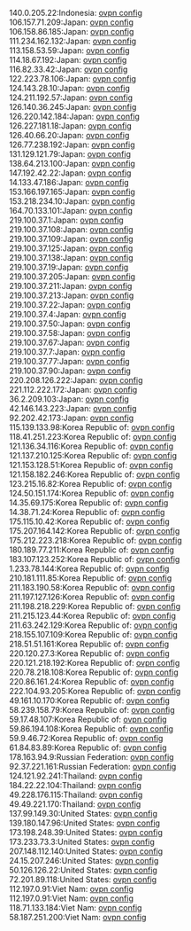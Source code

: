 140.0.205.22:Indonesia: [ovpn config](vpn/140_0_205_22.ovpn)  
106.157.71.209:Japan: [ovpn config](vpn/106_157_71_209.ovpn)  
106.158.86.185:Japan: [ovpn config](vpn/106_158_86_185.ovpn)  
111.234.162.132:Japan: [ovpn config](vpn/111_234_162_132.ovpn)  
113.158.53.59:Japan: [ovpn config](vpn/113_158_53_59.ovpn)  
114.18.67.192:Japan: [ovpn config](vpn/114_18_67_192.ovpn)  
116.82.33.42:Japan: [ovpn config](vpn/116_82_33_42.ovpn)  
122.223.78.106:Japan: [ovpn config](vpn/122_223_78_106.ovpn)  
124.143.28.10:Japan: [ovpn config](vpn/124_143_28_10.ovpn)  
124.211.192.57:Japan: [ovpn config](vpn/124_211_192_57.ovpn)  
126.140.36.245:Japan: [ovpn config](vpn/126_140_36_245.ovpn)  
126.220.142.184:Japan: [ovpn config](vpn/126_220_142_184.ovpn)  
126.227.181.18:Japan: [ovpn config](vpn/126_227_181_18.ovpn)  
126.40.66.20:Japan: [ovpn config](vpn/126_40_66_20.ovpn)  
126.77.238.192:Japan: [ovpn config](vpn/126_77_238_192.ovpn)  
131.129.121.79:Japan: [ovpn config](vpn/131_129_121_79.ovpn)  
138.64.213.100:Japan: [ovpn config](vpn/138_64_213_100.ovpn)  
147.192.42.22:Japan: [ovpn config](vpn/147_192_42_22.ovpn)  
14.133.47.186:Japan: [ovpn config](vpn/14_133_47_186.ovpn)  
153.166.197.165:Japan: [ovpn config](vpn/153_166_197_165.ovpn)  
153.218.234.10:Japan: [ovpn config](vpn/153_218_234_10.ovpn)  
164.70.133.101:Japan: [ovpn config](vpn/164_70_133_101.ovpn)  
219.100.37.1:Japan: [ovpn config](vpn/219_100_37_1.ovpn)  
219.100.37.108:Japan: [ovpn config](vpn/219_100_37_108.ovpn)  
219.100.37.109:Japan: [ovpn config](vpn/219_100_37_109.ovpn)  
219.100.37.125:Japan: [ovpn config](vpn/219_100_37_125.ovpn)  
219.100.37.138:Japan: [ovpn config](vpn/219_100_37_138.ovpn)  
219.100.37.19:Japan: [ovpn config](vpn/219_100_37_19.ovpn)  
219.100.37.205:Japan: [ovpn config](vpn/219_100_37_205.ovpn)  
219.100.37.211:Japan: [ovpn config](vpn/219_100_37_211.ovpn)  
219.100.37.213:Japan: [ovpn config](vpn/219_100_37_213.ovpn)  
219.100.37.22:Japan: [ovpn config](vpn/219_100_37_22.ovpn)  
219.100.37.4:Japan: [ovpn config](vpn/219_100_37_4.ovpn)  
219.100.37.50:Japan: [ovpn config](vpn/219_100_37_50.ovpn)  
219.100.37.58:Japan: [ovpn config](vpn/219_100_37_58.ovpn)  
219.100.37.67:Japan: [ovpn config](vpn/219_100_37_67.ovpn)  
219.100.37.7:Japan: [ovpn config](vpn/219_100_37_7.ovpn)  
219.100.37.77:Japan: [ovpn config](vpn/219_100_37_77.ovpn)  
219.100.37.90:Japan: [ovpn config](vpn/219_100_37_90.ovpn)  
220.208.126.222:Japan: [ovpn config](vpn/220_208_126_222.ovpn)  
221.112.222.172:Japan: [ovpn config](vpn/221_112_222_172.ovpn)  
36.2.209.103:Japan: [ovpn config](vpn/36_2_209_103.ovpn)  
42.146.143.223:Japan: [ovpn config](vpn/42_146_143_223.ovpn)  
92.202.42.173:Japan: [ovpn config](vpn/92_202_42_173.ovpn)  
115.139.133.98:Korea Republic of: [ovpn config](vpn/115_139_133_98.ovpn)  
118.41.251.223:Korea Republic of: [ovpn config](vpn/118_41_251_223.ovpn)  
121.136.34.116:Korea Republic of: [ovpn config](vpn/121_136_34_116.ovpn)  
121.137.210.125:Korea Republic of: [ovpn config](vpn/121_137_210_125.ovpn)  
121.153.128.51:Korea Republic of: [ovpn config](vpn/121_153_128_51.ovpn)  
121.158.182.246:Korea Republic of: [ovpn config](vpn/121_158_182_246.ovpn)  
123.215.16.82:Korea Republic of: [ovpn config](vpn/123_215_16_82.ovpn)  
124.50.151.174:Korea Republic of: [ovpn config](vpn/124_50_151_174.ovpn)  
14.35.69.175:Korea Republic of: [ovpn config](vpn/14_35_69_175.ovpn)  
14.38.71.24:Korea Republic of: [ovpn config](vpn/14_38_71_24.ovpn)  
175.115.10.42:Korea Republic of: [ovpn config](vpn/175_115_10_42.ovpn)  
175.207.164.142:Korea Republic of: [ovpn config](vpn/175_207_164_142.ovpn)  
175.212.223.218:Korea Republic of: [ovpn config](vpn/175_212_223_218.ovpn)  
180.189.77.211:Korea Republic of: [ovpn config](vpn/180_189_77_211.ovpn)  
183.107.123.252:Korea Republic of: [ovpn config](vpn/183_107_123_252.ovpn)  
1.233.78.144:Korea Republic of: [ovpn config](vpn/1_233_78_144.ovpn)  
210.181.111.85:Korea Republic of: [ovpn config](vpn/210_181_111_85.ovpn)  
211.183.190.58:Korea Republic of: [ovpn config](vpn/211_183_190_58.ovpn)  
211.197.127.126:Korea Republic of: [ovpn config](vpn/211_197_127_126.ovpn)  
211.198.218.229:Korea Republic of: [ovpn config](vpn/211_198_218_229.ovpn)  
211.215.123.44:Korea Republic of: [ovpn config](vpn/211_215_123_44.ovpn)  
211.63.242.129:Korea Republic of: [ovpn config](vpn/211_63_242_129.ovpn)  
218.155.107.109:Korea Republic of: [ovpn config](vpn/218_155_107_109.ovpn)  
218.51.51.161:Korea Republic of: [ovpn config](vpn/218_51_51_161.ovpn)  
220.120.27.3:Korea Republic of: [ovpn config](vpn/220_120_27_3.ovpn)  
220.121.218.192:Korea Republic of: [ovpn config](vpn/220_121_218_192.ovpn)  
220.78.218.108:Korea Republic of: [ovpn config](vpn/220_78_218_108.ovpn)  
220.86.161.24:Korea Republic of: [ovpn config](vpn/220_86_161_24.ovpn)  
222.104.93.205:Korea Republic of: [ovpn config](vpn/222_104_93_205.ovpn)  
49.161.10.170:Korea Republic of: [ovpn config](vpn/49_161_10_170.ovpn)  
58.239.158.79:Korea Republic of: [ovpn config](vpn/58_239_158_79.ovpn)  
59.17.48.107:Korea Republic of: [ovpn config](vpn/59_17_48_107.ovpn)  
59.86.194.108:Korea Republic of: [ovpn config](vpn/59_86_194_108.ovpn)  
59.9.46.72:Korea Republic of: [ovpn config](vpn/59_9_46_72.ovpn)  
61.84.83.89:Korea Republic of: [ovpn config](vpn/61_84_83_89.ovpn)  
178.163.94.9:Russian Federation: [ovpn config](vpn/178_163_94_9.ovpn)  
92.37.221.161:Russian Federation: [ovpn config](vpn/92_37_221_161.ovpn)  
124.121.92.241:Thailand: [ovpn config](vpn/124_121_92_241.ovpn)  
184.22.22.104:Thailand: [ovpn config](vpn/184_22_22_104.ovpn)  
49.228.176.115:Thailand: [ovpn config](vpn/49_228_176_115.ovpn)  
49.49.221.170:Thailand: [ovpn config](vpn/49_49_221_170.ovpn)  
137.99.149.30:United States: [ovpn config](vpn/137_99_149_30.ovpn)  
139.180.147.96:United States: [ovpn config](vpn/139_180_147_96.ovpn)  
173.198.248.39:United States: [ovpn config](vpn/173_198_248_39.ovpn)  
173.233.73.3:United States: [ovpn config](vpn/173_233_73_3.ovpn)  
207.148.112.140:United States: [ovpn config](vpn/207_148_112_140.ovpn)  
24.15.207.246:United States: [ovpn config](vpn/24_15_207_246.ovpn)  
50.126.126.22:United States: [ovpn config](vpn/50_126_126_22.ovpn)  
72.201.89.118:United States: [ovpn config](vpn/72_201_89_118.ovpn)  
112.197.0.91:Viet Nam: [ovpn config](vpn/112_197_0_91.ovpn)  
112.197.0.91:Viet Nam: [ovpn config](vpn/112_197_0_91.ovpn)  
118.71.133.184:Viet Nam: [ovpn config](vpn/118_71_133_184.ovpn)  
58.187.251.200:Viet Nam: [ovpn config](vpn/58_187_251_200.ovpn)  
